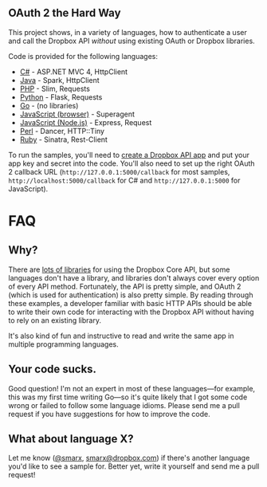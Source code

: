 OAuth 2 the Hard Way
--------------------

This project shows, in a variety of languages, how to authenticate a user and call the Dropbox API *without* using existing OAuth or Dropbox libraries.

Code is provided for the following languages:

* [C#](C#) - ASP.NET MVC 4, HttpClient
* [Java](Java) - Spark, HttpClient
* [PHP](PHP) - Slim, Requests
* [Python](Python) - Flask, Requests
* [Go](Go) - (no libraries)
* [JavaScript (browser)](JavaScript) - Superagent
* [JavaScript (Node.js)](Node.js) - Express, Request
* [Perl](Perl) - Dancer, HTTP::Tiny
* [Ruby](Ruby) - Sinatra, Rest-Client

To run the samples, you'll need to [create a Dropbox API app](https://www.dropbox.com/developers/apps) and put your app key and secret into the code. You'll also need to set up the right OAuth 2 callback URL (`http://127.0.0.1:5000/callback` for most samples, `http://localhost:5000/callback` for C# and `http://127.0.0.1:5000` for JavaScript).

FAQ
===

Why?
----

There are [lots of libraries](https://www.dropbox.com/developers/core) for using the Dropbox Core API, but some languages don't have a library, and libraries don't always cover every option of every API method. Fortunately, the API is pretty simple, and OAuth 2 (which is used for authentication) is also pretty simple. By reading through these examples, a developer familiar with basic HTTP APIs should be able to write their own code for interacting with the Dropbox API without having to rely on an existing library.

It's also kind of fun and instructive to read and write the same app in multiple programming languages.

Your code sucks.
----------------
Good question! I'm not an expert in most of these languages&mdash;for example, this was my first time writing Go&mdash;so it's quite likely that I got some code wrong or failed to follow some language idioms. Please send me a pull request if you have suggestions for how to improve the code.

What about language X?
----------------------

Let me know ([@smarx](https://twitter.com/smarx), [smarx@dropbox.com](mailto:smarx@dropbox.com)) if there's another language you'd like to see a sample for. Better yet, write it yourself and send me a pull request!
